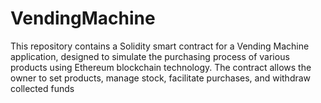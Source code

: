 # VendingMachine
This repository contains a Solidity smart contract for a Vending Machine application, designed to simulate the purchasing process of various products using Ethereum blockchain technology. The contract allows the owner to set products, manage stock, facilitate purchases, and withdraw collected funds
